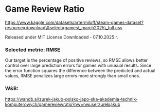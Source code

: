 # Game Review Ratio

https://www.kaggle.com/datasets/artermiloff/steam-games-dataset?resource=download\&select=games\_march2025\_full.csv

Released under MIT License Downloaded - 07.10.2025 r.

### Selected metric: RMSE

Our target is the percentage of positive reviews, so RMSE allows better control over large prediction errors for games with unusual results. Since the error function squares the difference between the predicted and actual values, RMSE penalizes large errors more strongly than small ones.

### W&B: 
https://wandb.ai/zurek-jakub-polsko-japo-ska-akademia-technik-komputerowych/gamereviewratio?nw=nwuserzurekjakub